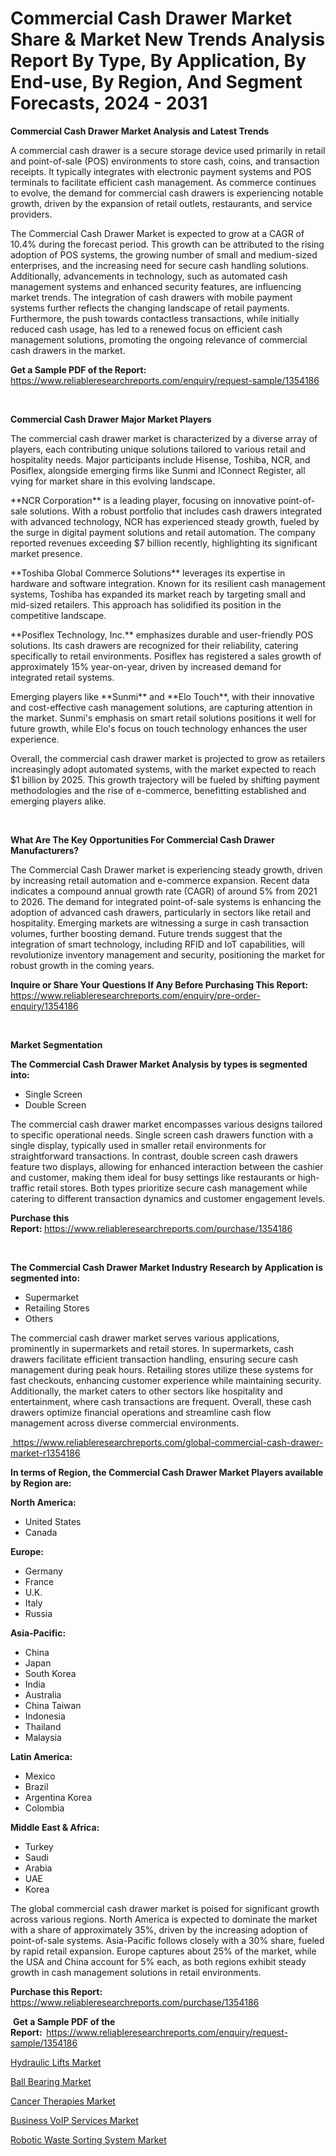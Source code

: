 <p><h1>Commercial Cash Drawer Market Share & Market New Trends Analysis Report By Type, By Application, By End-use, By Region, And Segment Forecasts, 2024 - 2031</h1></p><p><strong>Commercial Cash Drawer Market Analysis and Latest Trends</strong></p>
<p><p>A commercial cash drawer is a secure storage device used primarily in retail and point-of-sale (POS) environments to store cash, coins, and transaction receipts. It typically integrates with electronic payment systems and POS terminals to facilitate efficient cash management. As commerce continues to evolve, the demand for commercial cash drawers is experiencing notable growth, driven by the expansion of retail outlets, restaurants, and service providers.</p><p>The Commercial Cash Drawer Market is expected to grow at a CAGR of 10.4% during the forecast period. This growth can be attributed to the rising adoption of POS systems, the growing number of small and medium-sized enterprises, and the increasing need for secure cash handling solutions. Additionally, advancements in technology, such as automated cash management systems and enhanced security features, are influencing market trends. The integration of cash drawers with mobile payment systems further reflects the changing landscape of retail payments. Furthermore, the push towards contactless transactions, while initially reduced cash usage, has led to a renewed focus on efficient cash management solutions, promoting the ongoing relevance of commercial cash drawers in the market.</p></p>
<p><strong>Get a Sample PDF of the Report:&nbsp;</strong> <a href="https://www.reliableresearchreports.com/enquiry/request-sample/1354186?utm_campaign=83&utm_medium=2&utm_source=Github&utm_content=ia&utm_term=23102024&utm_id=commercial-cash-drawer">https://www.reliableresearchreports.com/enquiry/request-sample/1354186</a></p>
<p>&nbsp;</p>
<p><strong>Commercial Cash Drawer Major Market Players</strong></p>
<p><p>The commercial cash drawer market is characterized by a diverse array of players, each contributing unique solutions tailored to various retail and hospitality needs. Major participants include Hisense, Toshiba, NCR, and Posiflex, alongside emerging firms like Sunmi and IConnect Register, all vying for market share in this evolving landscape.</p><p>**NCR Corporation** is a leading player, focusing on innovative point-of-sale solutions. With a robust portfolio that includes cash drawers integrated with advanced technology, NCR has experienced steady growth, fueled by the surge in digital payment solutions and retail automation. The company reported revenues exceeding $7 billion recently, highlighting its significant market presence.</p><p>**Toshiba Global Commerce Solutions** leverages its expertise in hardware and software integration. Known for its resilient cash management systems, Toshiba has expanded its market reach by targeting small and mid-sized retailers. This approach has solidified its position in the competitive landscape.</p><p>**Posiflex Technology, Inc.** emphasizes durable and user-friendly POS solutions. Its cash drawers are recognized for their reliability, catering specifically to retail environments. Posiflex has registered a sales growth of approximately 15% year-on-year, driven by increased demand for integrated retail systems.</p><p>Emerging players like **Sunmi** and **Elo Touch**, with their innovative and cost-effective cash management solutions, are capturing attention in the market. Sunmi's emphasis on smart retail solutions positions it well for future growth, while Elo's focus on touch technology enhances the user experience.</p><p>Overall, the commercial cash drawer market is projected to grow as retailers increasingly adopt automated systems, with the market expected to reach $1 billion by 2025. This growth trajectory will be fueled by shifting payment methodologies and the rise of e-commerce, benefitting established and emerging players alike.</p></p>
<p>&nbsp;</p>
<p><strong>What Are The Key Opportunities For Commercial Cash Drawer Manufacturers?</strong></p>
<p><p>The Commercial Cash Drawer market is experiencing steady growth, driven by increasing retail automation and e-commerce expansion. Recent data indicates a compound annual growth rate (CAGR) of around 5% from 2021 to 2026. The demand for integrated point-of-sale systems is enhancing the adoption of advanced cash drawers, particularly in sectors like retail and hospitality. Emerging markets are witnessing a surge in cash transaction volumes, further boosting demand. Future trends suggest that the integration of smart technology, including RFID and IoT capabilities, will revolutionize inventory management and security, positioning the market for robust growth in the coming years.</p></p>
<p><strong>Inquire or Share Your Questions If Any Before Purchasing This Report:</strong> <a href="https://www.reliableresearchreports.com/enquiry/pre-order-enquiry/1354186?utm_campaign=83&utm_medium=2&utm_source=Github&utm_content=ia&utm_term=23102024&utm_id=commercial-cash-drawer">https://www.reliableresearchreports.com/enquiry/pre-order-enquiry/1354186</a></p>
<p>&nbsp;</p>
<p><strong>Market Segmentation</strong></p>
<p><strong>The Commercial Cash Drawer Market Analysis by types is segmented into:</strong></p>
<p><ul><li>Single Screen</li><li>Double Screen</li></ul></p>
<p><p>The commercial cash drawer market encompasses various designs tailored to specific operational needs. Single screen cash drawers function with a single display, typically used in smaller retail environments for straightforward transactions. In contrast, double screen cash drawers feature two displays, allowing for enhanced interaction between the cashier and customer, making them ideal for busy settings like restaurants or high-traffic retail stores. Both types prioritize secure cash management while catering to different transaction dynamics and customer engagement levels.</p></p>
<p><strong>Purchase this Report:&nbsp;</strong><a href="https://www.reliableresearchreports.com/purchase/1354186?utm_campaign=83&utm_medium=2&utm_source=Github&utm_content=ia&utm_term=23102024&utm_id=commercial-cash-drawer">https://www.reliableresearchreports.com/purchase/1354186</a></p>
<p>&nbsp;</p>
<p><strong>The Commercial Cash Drawer Market Industry Research by Application is segmented into:</strong></p>
<p><ul><li>Supermarket</li><li>Retailing Stores</li><li>Others</li></ul></p>
<p><p>The commercial cash drawer market serves various applications, prominently in supermarkets and retail stores. In supermarkets, cash drawers facilitate efficient transaction handling, ensuring secure cash management during peak hours. Retailing stores utilize these systems for fast checkouts, enhancing customer experience while maintaining security. Additionally, the market caters to other sectors like hospitality and entertainment, where cash transactions are frequent. Overall, these cash drawers optimize financial operations and streamline cash flow management across diverse commercial environments.</p></p>
<p><a href="https://www.reliableresearchreports.com/global-commercial-cash-drawer-market-r1354186?utm_campaign=83&utm_medium=2&utm_source=Github&utm_content=ia&utm_term=23102024&utm_id=commercial-cash-drawer">&nbsp;https://www.reliableresearchreports.com/global-commercial-cash-drawer-market-r1354186</a></p>
<p><strong>In terms of Region, the Commercial Cash Drawer Market Players available by Region are:</strong></p>
<p>
    <p> <strong> North America: </strong>
        <ul>
            <li>United States</li>
            <li>Canada</li>
        </ul>
        </p> 
    <p> <strong> Europe: </strong>
        <ul>
            <li>Germany</li>
            <li>France</li>
            <li>U.K.</li>
            <li>Italy</li>
            <li>Russia</li>
        </ul>
        </p> 
    <p> <strong> Asia-Pacific: </strong>
        <ul>
            <li>China</li>
            <li>Japan</li>
            <li>South Korea</li>
            <li>India</li>
            <li>Australia</li>
            <li>China Taiwan</li>
            <li>Indonesia</li>
            <li>Thailand</li>
            <li>Malaysia</li>
        </ul>
        </p> 
    <p> <strong> Latin America: </strong>
        <ul>
            <li>Mexico</li>
            <li>Brazil</li>
            <li>Argentina Korea</li>
            <li>Colombia</li>
        </ul>
        </p> 
    <p> <strong> Middle East & Africa: </strong>
        <ul>
            <li>Turkey</li>
            <li>Saudi</li>
            <li>Arabia</li>
            <li>UAE</li>
            <li>Korea</li>
        </ul>
    </p>
    </p>
<p><p>The global commercial cash drawer market is poised for significant growth across various regions. North America is expected to dominate the market with a share of approximately 35%, driven by the increasing adoption of point-of-sale systems. Asia-Pacific follows closely with a 30% share, fueled by rapid retail expansion. Europe captures about 25% of the market, while the USA and China account for 5% each, as both regions exhibit steady growth in cash management solutions in retail environments.</p></p>
<p><strong>Purchase this Report: </strong><a href="https://www.reliableresearchreports.com/purchase/1354186?utm_campaign=83&utm_medium=2&utm_source=Github&utm_content=ia&utm_term=23102024&utm_id=commercial-cash-drawer">https://www.reliableresearchreports.com/purchase/1354186</a></p>
<p>&nbsp;<strong>Get a Sample PDF of the Report:&nbsp;&nbsp;</strong><a href="https://www.reliableresearchreports.com/enquiry/request-sample/1354186?utm_campaign=83&utm_medium=2&utm_source=Github&utm_content=ia&utm_term=23102024&utm_id=commercial-cash-drawer">https://www.reliableresearchreports.com/enquiry/request-sample/1354186</a></p>
<p><strong></strong></p>
<p><p><a href="https://issuu.com/reportprime-2/docs/hydraulic-lifts-market-size-2030.pp_b5bb1c5fc6dd8a?utm_campaign=83&utm_medium=2&utm_source=Github&utm_content=ia&utm_term=23102024&utm_id=commercial-cash-drawer">Hydraulic Lifts Market</a></p><p><a href="https://issuu.com/reportprime-2/docs/ball-bearing-market-size-2030.pptx_5d760ff50b4bf6?utm_campaign=83&utm_medium=2&utm_source=Github&utm_content=ia&utm_term=23102024&utm_id=commercial-cash-drawer">Ball Bearing Market</a></p><p><a href="https://www.linkedin.com/pulse/digital-transformation-cancer-therapies-industry-market-2muhe?utm_campaign=83&utm_medium=2&utm_source=Github&utm_content=ia&utm_term=23102024&utm_id=commercial-cash-drawer">Cancer Therapies Market</a></p><p><a href="https://www.linkedin.com/pulse/business-voip-services-industry-sector-new-technologies-i7vxe?utm_campaign=83&utm_medium=2&utm_source=Github&utm_content=ia&utm_term=23102024&utm_id=commercial-cash-drawer">Business VoIP Services Market</a></p><p><a href="https://github.com/leonidmsw5y/Market-Research-Report-List-1/blob/main/robotic-waste-sorting-system-market.md?utm_campaign=83&utm_medium=2&utm_source=Github&utm_content=ia&utm_term=23102024&utm_id=commercial-cash-drawer">Robotic Waste Sorting System Market</a></p></p>